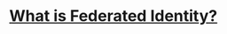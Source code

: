 # [What is Federated Identity?](https://learning.oreilly.com/library/view/federated-identity-primer/9780124071896/)



